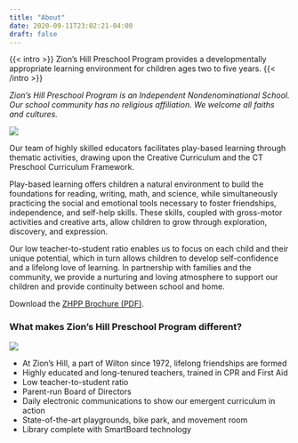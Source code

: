 ```yaml
---
title: "About"
date: 2020-09-11T23:02:21-04:00
draft: false
---
```


{{< intro >}}
Zion’s Hill Preschool Program provides a developmentally appropriate learning environment for children ages two to five years.
{{< /intro >}}

*Zion’s Hill Preschool Program is an Independent Nondenominational School. Our school community has no religious affiliation. We welcome all faiths and cultures.*

![](/about/about-zions-hill.jpg)

Our team of highly skilled educators facilitates play-based learning through thematic activities, drawing upon the Creative Curriculum and the CT Preschool Curriculum Framework.

Play-based learning offers children a natural environment to build the foundations for reading, writing, math, and science, while simultaneously practicing the social and emotional tools necessary to foster friendships, independence, and self-help skills. These skills, coupled with gross-motor activities and creative arts, allow children to grow through exploration, discovery, and expression.

Our low teacher-to-student ratio enables us to focus on each child and their unique potential, which in turn allows children to develop self-confidence and a lifelong love of learning. In partnership with families and the community, we provide a nurturing and loving atmosphere to support our children and provide continuity between school and home.

Download the [ZHPP Brochure (PDF)](/about/zhpp_brochure.pdf).

### What makes Zion’s Hill Preschool Program different?

![](/about/Climbing-wall-150x150.jpg)

* At Zion’s Hill, a part of Wilton since 1972, lifelong friendships are formed
* Highly educated and long-tenured teachers, trained in CPR and First Aid
* Low teacher-to-student ratio
* Parent-run Board of Directors
* Daily electronic communications to show our emergent curriculum in action
* State-of-the-art playgrounds, bike park, and movement room
* Library complete with SmartBoard technology
